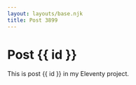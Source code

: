 ```yaml
---
layout: layouts/base.njk
title: Post 3899
---
```


# Post {{ id }}

This is post {{ id }} in my Eleventy project.
